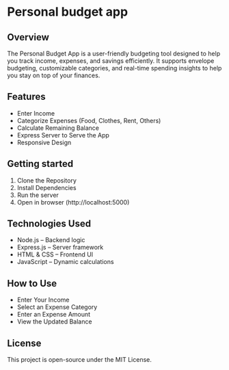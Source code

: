 # Personal budget app

## Overview

The Personal Budget App is a user-friendly budgeting tool designed to help you track income, expenses, and savings efficiently. It supports envelope budgeting, customizable categories, and real-time spending insights to help you stay on top of your finances.

## Features

* Enter Income 
* Categorize Expenses (Food, Clothes, Rent, Others)  
* Calculate Remaining Balance
* Express Server to Serve the App
* Responsive Design

## Getting started

1. Clone the Repository
2. Install Dependencies
3. Run the server
4. Open in browser (http://localhost:5000)

## Technologies Used

* Node.js – Backend logic
* Express.js – Server framework
* HTML & CSS – Frontend UI
* JavaScript – Dynamic calculations

## How to Use

* Enter Your Income
* Select an Expense Category
* Enter an Expense Amount
* View the Updated Balance

## License

This project is open-source under the MIT License.

